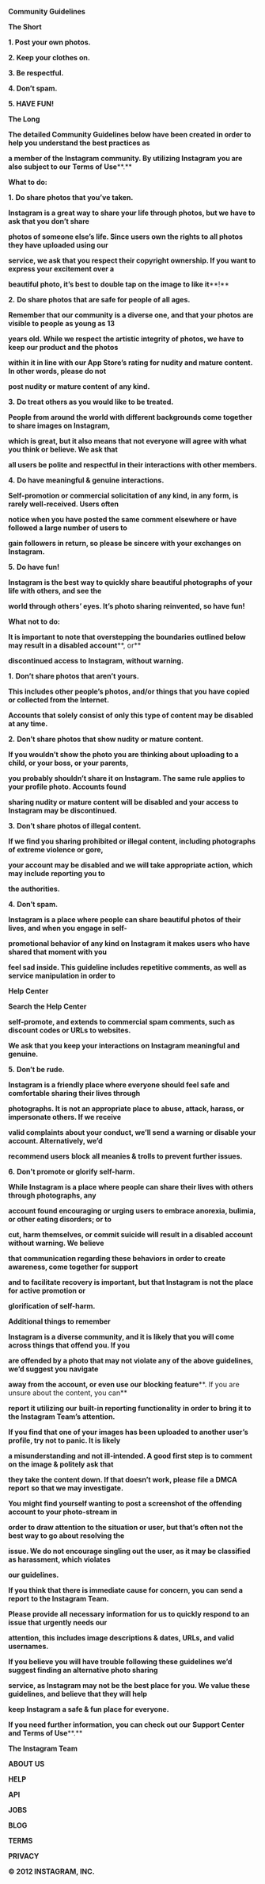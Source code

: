 **Community Guidelines**

**The Short**

**1. Post your own photos.**

**2. Keep your clothes on.**

**3. Be respectful.**

**4. Don’t spam.**

**5. HAVE FUN!**

**The Long**

**The detailed Community Guidelines below have been created in order to help you understand the best practices as**

**a member of the Instagram community. By utilizing Instagram you are also subject to our** **Terms of Use****.**

**What to do:**

**1.** **Do share photos that you’ve taken.**

**Instagram is a great way to share your life through photos, but we have to ask that you don’t share**

**photos of someone else’s life. Since users own the rights to all photos they have uploaded using our**

**service, we ask that you respect their copyright ownership. If you want to express your excitement over a**

**beautiful photo, it’s best to** **double tap on the image to like it****!**

**2.** **Do share photos that are safe for people of all ages.**

**Remember that our community is a diverse one, and that your photos are visible to people as young as 13**

**years old. While we respect the artistic integrity of photos, we have to keep our product and the photos**

**within it in line with our App Store’s rating for nudity and mature content. In other words, please do not**

**post nudity or mature content of any kind.**

**3.** **Do treat others as you would like to be treated.**

**People from around the world with different backgrounds come together to share images on Instagram,**

**which is great, but it also means that not everyone will agree with what you think or believe. We ask that**

**all users be polite and respectful in their interactions with other members.**

**4.** **Do have meaningful & genuine interactions.**

**Self-promotion or commercial solicitation of any kind, in any form, is rarely well-received. Users often**

**notice when you have posted the same comment elsewhere or have followed a large number of users to**

**gain followers in return, so please be sincere with your exchanges on Instagram.**

**5.** **Do have fun!**

**Instagram is the best way to quickly share beautiful photographs of your life with others, and see the**

**world through others’ eyes. It’s photo sharing reinvented, so have fun!**

**What not to do:**

**It is important to note that overstepping the boundaries outlined below may result in a** **disabled account****, or**

**discontinued access to Instagram, without warning.**

**1.** **Don’t share photos that aren’t yours.**

**This includes other people’s photos, and/or things that you have copied or collected from the Internet.**

**Accounts that solely consist of only this type of content may be disabled at any time.**

**2.** **Don’t share photos that show nudity or mature content.**

**If you wouldn’t show the photo you are thinking about uploading to a child, or your boss, or your parents,**

**you probably shouldn’t share it on Instagram. The same rule applies to your profile photo. Accounts found**

**sharing nudity or mature content will be disabled and your access to Instagram may be discontinued.**

**3.** **Don’t share photos of illegal content.**

**If we find you sharing prohibited or illegal content, including photographs of extreme violence or gore,**

**your account may be disabled and we will take appropriate action, which may include reporting you to**

**the authorities.**

**4.** **Don’t spam.**

**Instagram is a place where people can share beautiful photos of their lives, and when you engage in self-**

**promotional behavior of any kind on Instagram it makes users who have shared that moment with you**

**feel sad inside. This guideline includes repetitive comments, as well as service manipulation in order to**

**Help Center**

**Search the Help Center**

**self-promote, and extends to commercial spam comments, such as discount codes or URLs to websites.**

**We ask that you keep your interactions on Instagram meaningful and genuine.**

**5.** **Don’t be rude.**

**Instagram is a friendly place where everyone should feel safe and comfortable sharing their lives through**

**photographs. It is not an appropriate place to abuse, attack, harass, or impersonate others. If we receive**

**valid complaints about your conduct, we’ll send a warning or disable your account. Alternatively, we’d**

**recommend users** **block** **all meanies & trolls to prevent further issues.**

**6.** **Don't promote or glorify self-harm.**

**While Instagram is a place where people can share their lives with others through photographs, any**

**account found encouraging or urging users to embrace anorexia, bulimia, or other eating disorders; or to**

**cut, harm themselves, or commit suicide will result in a disabled account without warning. We believe**

**that communication regarding these behaviors in order to create awareness, come together for support**

**and to facilitate recovery is important, but that Instagram is not the place for active promotion or**

**glorification of self-harm.**

**Additional things to remember**

**Instagram is a diverse community, and it is likely that you will come across things that offend you. If you**

**are offended by a photo that may not violate any of the above guidelines, we’d suggest you navigate**

**away from the account, or even use our** **blocking feature****. If you are unsure about the content, you can**

**report it utilizing our** **built-in reporting functionality** **in order to bring it to the Instagram Team’s attention.**

**If you find that one of your images has been uploaded to another user’s profile, try not to panic. It is likely**

**a misunderstanding and not ill-intended. A good first step is to comment on the image & politely ask that**

**they take the content down. If that doesn’t work, please** **file a DMCA report** **so that we may investigate.**

**You might find yourself wanting to post a screenshot of the offending account to your photo-stream in**

**order to draw attention to the situation or user, but that’s often not the best way to go about resolving the**

**issue. We do not encourage singling out the user, as it may be classified as harassment, which violates**

**our guidelines.**

**If you think that there is immediate cause for concern, you can** **send a report** **to the Instagram Team.**

**Please provide all necessary information for us to quickly respond to an issue that urgently needs our**

**attention, this includes image descriptions & dates, URLs, and valid usernames.**

**If you believe you will have trouble following these guidelines we’d suggest finding an alternative photo sharing**

**service, as Instagram may not be the best place for you. We value these guidelines, and believe that they will help**

**keep Instagram a safe & fun place for everyone.**

**If you need further information, you can check out our** **Support Center** **and** **Terms of Use****.**

**The Instagram Team**

**ABOUT US**

**HELP**

**API**

**JOBS**

**BLOG**

**TERMS**

**PRIVACY**

**© 2012 INSTAGRAM, INC.**

